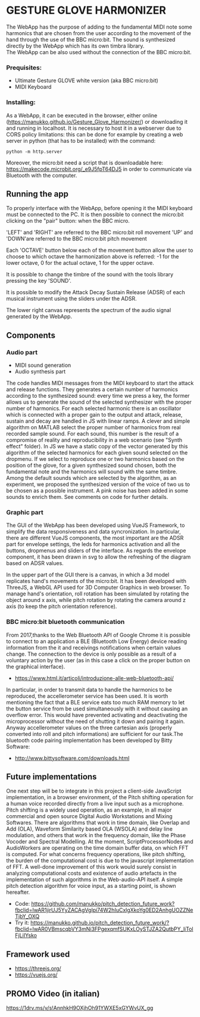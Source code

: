 # GESTURE GLOVE HARMONIZER

The WebApp has the purpose of adding to the fundamental MIDI note some harmonics that are chosen from the user according to the movement of the hand through the use of the BBC micro:bit.
The sound is synthesized directly by the WebApp which has its own timbra library.  
The WebApp can be also used without the connection of the BBC micro:bit.


### Prequisites:
- Ultimate Gesture GLOVE white version (aka BBC micro:bit)
- MIDI Keyboard

### Installing:
As a WebApp, it can be executed in the browser, either online (https://manukko.github.io/Gesture_Glove_Harmonizer/) or downloading it and running in localhost. 
It is necessary to host it in a webserver due to CORS policy limitations: this can be done for example by creating a web server in python (that has to be installed) with the command: 
```
python -m http.server
```
Moreover, the micro:bit need a script that is downloadable here: https://makecode.microbit.org/_e9J5fpT64DJ5 in order to communicate via Bluetooth with the computer.

## Running the app
To properly interface with the WebApp, before opening it the MIDI keyboard must be connected to the PC. It is then possible to connect the micro:bit clicking on the "pair" button: when the BBC micro.

'LEFT' and 'RIGHT' are referred to the BBC micro:bit roll movement
'UP' and 'DOWN'are referred to the BBC micro:bit pitch movement

Each 'OCTAVE' button below each of the movement button allow the user to choose to which octave the harmonization above is referred:
-1 for the lower octave, 0 for the actual octave, 1 for the upper octave.

It is possible to change the timbre of the sound with the tools library pressing the key 'SOUND'.

It is possible to modify the Attack Decay Sustain Release (ADSR) of each musical instrument using the sliders
under the ADSR.

The lower right canvas represents the spectrum of the audio signal generated by the WebApp.

## Components
### Audio part
- MIDI sound generation
- Audio synthesis part

The code handles MIDI messages from the MIDI keyboard to start the attack and release functions. They generates a certain number of harmonics according to the synthesized sound: every time we press a key, the former allows us to generate the sound of the selected synthesizer with the proper number of harmonics. For each selected harmonic there is an oscillator which is connected with a proper gain to the output and attack, release, sustain and decay are handled in JS with linear ramps. A clever and simple algorithm on MATLAB select the proper number of harmonics from real recorded sample sound. For each sound, this number is the result of a compromise of reality and reproducibility in a web scenario (see "Synth effect" folder). In JS we have a static copy of the vector generated by this algorithm of the selected harmonics for each given sound selected on the dropmenu. If we select to reproduce one or two harmonics based on the position of the glove, for a given synthesized sound chosen, both the fundamental note and the harmonics will sound with the same timbre. Among the default sounds which are selected by the algorithm, as an experiment, we proposed the synthesized version of the voice of two us to be chosen as a possible instrument. A pink noise has been added in some sounds to enrich them. See comments on code for further details.

### Graphic part
The GUI of the WebApp has been developed using VueJS Framework, to simplify the data responsiveness and data syncronization. In particular, there are different VueJS components, the most important are the ADSR part for envelope settings, the leds for harmonics activation and all the buttons, dropmenus and sliders of the interface. 
As regards the envelope component, it has been drawn in svg to allow the refreshing of the diagram based on ADSR values.

In the upper part of the GUI there is a canvas, in which a 3d model replicates hand's movements of the micro:bit. It has been developed with ThreeJS, a WebGL API used for 3D Computer Graphics in web browser. To manage hand's orientation, roll rotation has been simulated by rotating the object around x axis, while pitch rotation by rotating the camera around z axis (to keep the pitch orientation reference).

### BBC micro:bit bluetooth communication
From 2017,thanks to the Web Bluetooth API of Google Chrome it is possible to connect to an application a BLE (Bluetooth Low Energy) device reading information from the it and receivings notifications when certain values change. The connection to the device is only possible as a  result of a voluntary action by the user (as in this case a click on the proper button on the graphical interface).
- https://www.html.it/articoli/introduzione-alle-web-bluetooth-api/

In particular, in order to transmit data to handle the harmonics to be reproduced, the accellerometer service has been used. It is worth mentioning the fact that a BLE service eats too much RAM memory to let the button service from be used simultaneously with it without causing an overflow error. This would have prevented activating and deactivating the microprocessor without the need of shutting it down and pairing it again. Anyway accellerometer values on the three cartesian axis (properly converted into roll and pitch informations) are sufficient for our task.The bluetooth code pairing implementation has been developed by Bitty Software:
- http://www.bittysoftware.com/downloads.html

## Future implementations
One next step will be to integrate in this project a client-side JavaScript implementation, in a browser environment, of the Pitch shifting operation for a human voice recorded directly from a live input such as a microphone. Pitch shifting is a widely used operation, as an example, in all major commercial and open source Digital Audio Workstations and Mixing Softwares. There are algorithms that work in time domain, like Overlap and Add (OLA), Waveform Similarity based OLA (WSOLA) and delay line modulation, and others that work in the frequency domain, like the Phase Vocoder and Spectral Modelling. At the moment, ScriptProcessorNodes and AudioWorkers are operating on the time domain buffer data, on which FFT is computed. For what concerns frequency operations, like pitch shifting, the burden of the computational cost is due to the javascript implementation of FFT. A well-done improvement of this work would surely consist in analyzing computational costs and existence of audio artefacts in the implementation of such algorithms in the Web-audio-API itself. A simple pitch detection algorithm for voice input, as a starting point, is shown hereafter. 
- Code:
https://github.com/manukko/pitch_detection_future_work?fbclid=IwAR1jirUJ5YyZACAgVgIpi74W2hIuCxlgXkoYg0ED2AnhgUOZZNeTjbY_OXQ
- Try it:
https://manukko.github.io/pitch_detection_future_work/?fbclid=IwAR0VBmscqbVY3mNi3FPgexqmfSUKxLOySTJZA2QutbPY_liTolFjLiIYsko

## Framework used
- https://threejs.org/
- https://vuejs.org/

## PROMO Video (in italian)
https://1drv.ms/v/s!AnnhkH9OXjhOh91YWXE5xGYWvUX_gg
